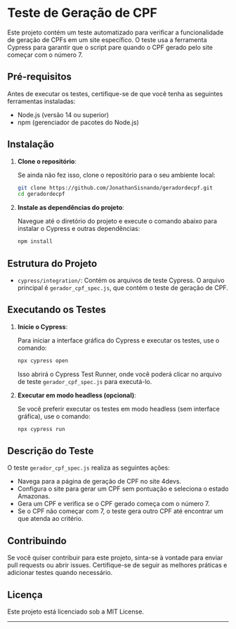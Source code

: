 


# Teste de Geração de CPF

Este projeto contém um teste automatizado para verificar a funcionalidade de geração de CPFs em um site específico. O teste usa a ferramenta Cypress para garantir que o script pare quando o CPF gerado pelo site  começar com o número 7.

## Pré-requisitos

Antes de executar os testes, certifique-se de que você tenha as seguintes ferramentas instaladas:

- Node.js (versão 14 ou superior)
- npm (gerenciador de pacotes do Node.js)

## Instalação

1. **Clone o repositório**:

   Se ainda não fez isso, clone o repositório para o seu ambiente local:

   ```bash
   git clone https://github.com/JonathanSisnando/geradordecpf.git
   cd geradordecpf
   ```

2. **Instale as dependências do projeto**:

   Navegue até o diretório do projeto e execute o comando abaixo para instalar o Cypress e outras dependências:

   ```bash
   npm install
   ```

## Estrutura do Projeto

- `cypress/integration/`: Contém os arquivos de teste Cypress. O arquivo principal é `gerador_cpf_spec.js`, que contém o teste de geração de CPF.

## Executando os Testes

1. **Inicie o Cypress**:

   Para iniciar a interface gráfica do Cypress e executar os testes, use o comando:

   ```bash
   npx cypress open
   ```

   Isso abrirá o Cypress Test Runner, onde você poderá clicar no arquivo de teste `gerador_cpf_spec.js` para executá-lo.

2. **Executar em modo headless (opcional)**:

   Se você preferir executar os testes em modo headless (sem interface gráfica), use o comando:

   ```bash
   npx cypress run
   ```

## Descrição do Teste

O teste `gerador_cpf_spec.js` realiza as seguintes ações:

- Navega para a página de geração de CPF no site 4devs.
- Configura o site para gerar um CPF sem pontuação e seleciona o estado Amazonas.
- Gera um CPF e verifica se o CPF gerado começa com o número 7.
- Se o CPF não começar com 7, o teste gera outro CPF até encontrar um que atenda ao critério.

## Contribuindo

Se você quiser contribuir para este projeto, sinta-se à vontade para enviar pull requests ou abrir issues. Certifique-se de seguir as melhores práticas e adicionar testes quando necessário.

## Licença

Este projeto está licenciado sob a MIT License.

---


